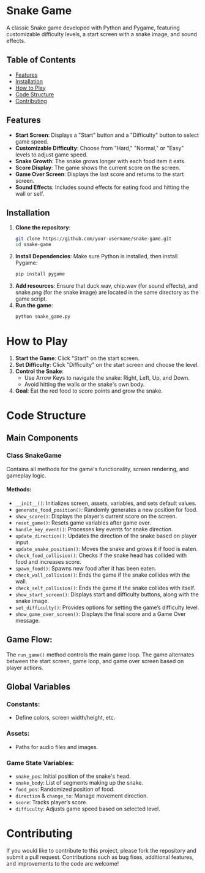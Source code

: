# Snake Game

A classic Snake game developed with Python and Pygame, featuring customizable difficulty levels, a start screen with a snake image, and sound effects.

## Table of Contents

- [Features](#features)
- [Installation](#installation)
- [How to Play](#how-to-play)
- [Code Structure](#code-structure)
- [Contributing](#contributing)

## Features

- **Start Screen**: Displays a "Start" button and a "Difficulty" button to select game speed.
- **Customizable Difficulty**: Choose from "Hard," "Normal," or "Easy" levels to adjust game speed.
- **Snake Growth**: The snake grows longer with each food item it eats.
- **Score Display**: The game shows the current score on the screen.
- **Game Over Screen**: Displays the last score and returns to the start screen.
- **Sound Effects**: Includes sound effects for eating food and hitting the wall or self.

## Installation

1. **Clone the repository**:
   ```bash
   git clone https://github.com/your-username/snake-game.git
   cd snake-game
2. **Install Dependencies**: Make sure Python is installed, then install Pygame:
   ```bash
   pip install pygame
3. **Add resources**: Ensure that duck.wav, chip.wav (for sound effects), and snake.png (for the snake image) are located in the same directory as the game script.
4. **Run the game**:
   ```bash
   python snake_game.py

# How to Play

1. **Start the Game**: Click "Start" on the start screen.
2. **Set Difficulty**: Click "Difficulty" on the start screen and choose the level.
3. **Control the Snake**:
   - Use Arrow Keys to navigate the snake: Right, Left, Up, and Down.
   - Avoid hitting the walls or the snake's own body.
4. **Goal**: Eat the red food to score points and grow the snake.

# Code Structure

## Main Components

### Class SnakeGame
Contains all methods for the game's functionality, screen rendering, and gameplay logic.

#### Methods:

- `__init__()`: Initializes screen, assets, variables, and sets default values.
- `generate_food_position()`: Randomly generates a new position for food.
- `show_score()`: Displays the player's current score on the screen.
- `reset_game()`: Resets game variables after game over.
- `handle_key_event()`: Processes key events for snake direction.
- `update_direction()`: Updates the direction of the snake based on player input.
- `update_snake_position()`: Moves the snake and grows it if food is eaten.
- `check_food_collision()`: Checks if the snake head has collided with food and increases score.
- `spawn_food()`: Spawns new food after it has been eaten.
- `check_wall_collision()`: Ends the game if the snake collides with the wall.
- `check_self_collision()`: Ends the game if the snake collides with itself.
- `show_start_screen()`: Displays start and difficulty buttons, along with the snake image.
- `set_difficulty()`: Provides options for setting the game’s difficulty level.
- `show_game_over_screen()`: Displays the final score and a Game Over message.

## Game Flow:
The `run_game()` method controls the main game loop. The game alternates between the start screen, game loop, and game over screen based on player actions.

## Global Variables

### Constants:
- Define colors, screen width/height, etc.
  
### Assets:
- Paths for audio files and images.

### Game State Variables:
- `snake_pos`: Initial position of the snake's head.
- `snake_body`: List of segments making up the snake.
- `food_pos`: Randomized position of food.
- `direction` & `change_to`: Manage movement direction.
- `score`: Tracks player’s score.
- `difficulty`: Adjusts game speed based on selected level.

# Contributing
If you would like to contribute to this project, please fork the repository and submit a pull request. Contributions such as bug fixes, additional features, and improvements to the code are welcome!

